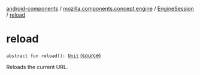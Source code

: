 [android-components](../../index.md) / [mozilla.components.concept.engine](../index.md) / [EngineSession](index.md) / [reload](./reload.md)

# reload

`abstract fun reload(): `[`Unit`](https://kotlinlang.org/api/latest/jvm/stdlib/kotlin/-unit/index.html) [(source)](https://github.com/mozilla-mobile/android-components/blob/master/components/concept/engine/src/main/java/mozilla/components/concept/engine/EngineSession.kt#L444)

Reloads the current URL.

